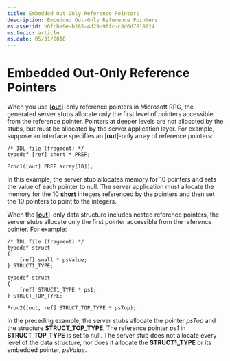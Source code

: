 ```yaml
---
title: Embedded Out-Only Reference Pointers
description: Embedded Out-Only Reference Pointers
ms.assetid: b0fcba9e-b285-4d29-9ffc-c8d6d7818824
ms.topic: article
ms.date: 05/31/2018
---
```


# Embedded Out-Only Reference Pointers

When you use \[[**out**](https://docs.microsoft.com/windows/desktop/Midl/out-idl)\]-only reference pointers in Microsoft RPC, the generated server stubs allocate only the first level of pointers accessible from the reference pointer. Pointers at deeper levels are not allocated by the stubs, but must be allocated by the server application layer. For example, suppose an interface specifies an \[**out**\]-only array of reference pointers:

``` syntax
/* IDL file (fragment) */
typedef [ref] short * PREF;

Proc1([out] PREF array[10]);
```

In this example, the server stub allocates memory for 10 pointers and sets the value of each pointer to null. The server application must allocate the memory for the 10 [**short**](https://docs.microsoft.com/windows/desktop/Midl/short) integers referenced by the pointers and then set the 10 pointers to point to the integers.

When the \[[**out**](https://docs.microsoft.com/windows/desktop/Midl/out-idl)\]-only data structure includes nested reference pointers, the server stubs allocate only the first pointer accessible from the reference pointer. For example:

``` syntax
/* IDL file (fragment) */
typedef struct 
{
    [ref] small * psValue;
} STRUCT1_TYPE;

typedef struct 
{
    [ref] STRUCT1_TYPE * ps1;
} STRUCT_TOP_TYPE;

Proc2([out, ref] STRUCT_TOP_TYPE * psTop);
```

In the preceding example, the server stubs allocate the pointer *psTop* and the structure **STRUCT\_TOP\_TYPE**. The reference pointer *ps1* in **STRUCT\_TOP\_TYPE** is set to null. The server stub does not allocate every level of the data structure, nor does it allocate the **STRUCT1\_TYPE** or its embedded pointer, *psValue*.

 

 




